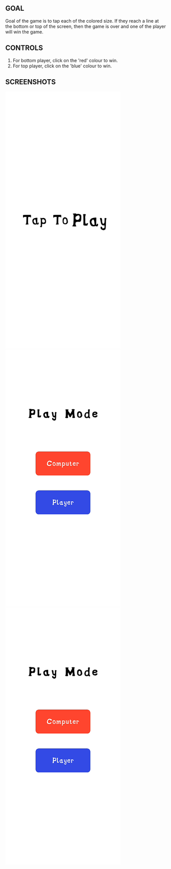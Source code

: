 ## GOAL
  Goal of the game is to tap each of the colored size. If they reach a line at the bottom or top of the screen, then the game is over and one of the player will win the game.

## CONTROLS
1. For bottom player, click on the 'red' colour to win.
2. For top player, click on the 'blue' colour to win.

## SCREENSHOTS
![start_game_ss](https://raw.githubusercontent.com/pranaysj/TAP-TAP/main/Screenshort/start_game_ss.png)
![mode_game_ss](https://raw.githubusercontent.com/pranaysj/TAP-TAP/main/Screenshort/mode_game_ss.png)
![play_game_ss](https://raw.githubusercontent.com/pranaysj/TAP-TAP/main/Screenshort/play_game_ss.png)
